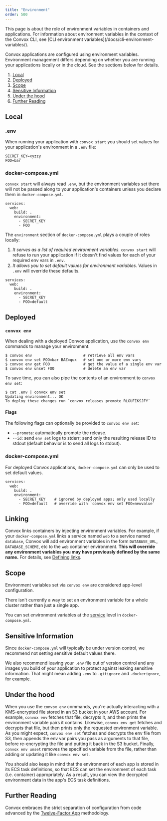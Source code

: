 ```yaml
---
title: "Environment"
order: 500
---
```


<div class="block-callout block-show-callout type-info" markdown="1">
This page is about the role of environment variables in containers and applications. For information about environment variables in the context of the Convox CLI, see [CLI environment variables](/docs/cli-environment-variables/).
</div>

Convox applications are configured using environment variables. Environment management differs depending on whether you are running your applications locally or in the cloud. See the sections below for details.

1. [Local](#local)
1. [Deployed](#deployed)
1. [Scope](#scope)
1. [Sensitive Information](#sensitive-information)
1. [Under the hood](#under-the-hood)
1. [Further Reading](#further-reading)

## Local

### .env

When running your application with `convox start` you should set values for your application's environment in a `.env` file:

```
SECRET_KEY=xyzzy
FOO=bar
```

### docker-compose.yml

`convox start` will always read `.env`, but the environment variables set there will not be passed along to your application's containers unless you declare them in `docker-compose.yml`.

```
services:
  web:
    build: .
    environment:
      - SECRET_KEY
      - FOO
```

The `environment` section of `docker-compose.yml` plays a couple of roles locally:

1. _It serves as a list of required environment variables._ `convox start` will refuse to run your application if it doesn't find values for each of your required env vars in `.env`.
1. _It allows you to set default values for environment variables._ Values in `.env` will override these defaults.

```
services:
  web:
    build: .
    environment:
      - SECRET_KEY
      - FOO=default
```

## Deployed

### `convox env`

When dealing with a deployed Convox application, use the `convox env` commands to manage your environment:

```
$ convox env                       # retrieve all env vars
$ convox env set FOO=bar BAZ=qux   # set one or more env vars
$ convox env get FOO               # get the value of a single env var
$ convox env unset FOO             # delete an env var
```

To save time, you can also pipe the contents of an environment to `convox env set`:

```
$ cat .env | convox env set
Updating environment... OK
To deploy these changes run `convox releases promote RLGUFIKSJFY`
```

#### Flags

The following flags can optionally be provided to `convox env set`:

* `--promote`: automatically promote the release.
* `--id`: send `env set` logs to stderr; send only the resulting release ID to stdout (default behavior is to send all logs to stdout).

### docker-compose.yml

For deployed Convox applications, `docker-compose.yml` can only be used to set default values.

```
services:
  web:
    build: .
    environment:
      - SECRET_KEY    # ignored by deployed apps; only used locally
      - FOO=default   # override with `convox env set FOO=newvalue`
```

## Linking

Convox links containers by injecting environment variables. For example, if your `docker-compose.yml` links a service named `web` to a service named `database`, Convox will add environment variables in the form `DATABASE_URL`, `DATABASE_SCHEME`, etc to the `web` container environment. **This will override any environment variables you may have previously defined by the same name.** For details, see [Defining links](/docs/linking#defining-links).

## Scope

Environment variables set via `convox env` are considered app-level configuration.

There isn't currently a way to set an environment variable for a whole cluster rather than just a single app.

You can set environment variables at the [service](/docs/definitions/#service) level in `docker-compose.yml`.

## Sensitive Information

Since `docker-compose.yml` will typically be under version control, we recommend not setting sensitive default values there.

We also recommend leaving your `.env` file out of version control and any images you build of your application to protect against leaking sensitive information. That might mean adding `.env` to `.gitignore` and `.dockerignore`, for example.

## Under the hood

When you use the `convox env` commands, you're actually interacting with a KMS-encrypted file stored in an S3 bucket in your AWS account. For example, `convox env` fetches that file, decrypts it, and then prints the environment variable pairs it contains. Likewise, `convox env get` fetches and decrypts that file, but then prints only the requested environment variable. As you might expect, `convox env set` fetches and decrypts the env file from S3, then appends the env var pairs you pass as arguments to that file, before re-encrypting the file and putting it back in the S3 bucket. Finally, `convox env unset` removes the specified variable from the file, rather than adding or updating it like `convox env set`.

You should also keep in mind that the environment of each app is stored in its ECS task definitions, so that ECS can set the environment of each task (i.e. container) appropriately. As a result, you can view the decrypted environment data in the app's ECS task definitions.

## Further Reading

Convox embraces the strict separation of configuration from code advanced by the [Twelve-Factor App](http://12factor.net/config) methodology.
